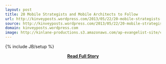 ```yaml
---
layout: post
title: 20 Mobile Strategists and Mobile Architects to Follow
url: http://kinveyposts.wordpress.com/2013/05/22/20-mobile-strategists-and-mobile-architects-to-follow/
source: http://kinveyposts.wordpress.com/2013/05/22/20-mobile-strategists-and-mobile-architects-to-follow/
domain: kinveyposts.wordpress.com
image: http://kinlane-productions.s3.amazonaws.com/ap-evangelist-site/curated/screenshots/8954_feedproxy_google_com.png
---
```

{% include JB/setup %}<p></p>
<center><p><a href="http://kinveyposts.wordpress.com/2013/05/22/20-mobile-strategists-and-mobile-architects-to-follow/" style='padding:25px; font-sze:18px; font-weight: bold;'>Read Full Story</a></p></center>
